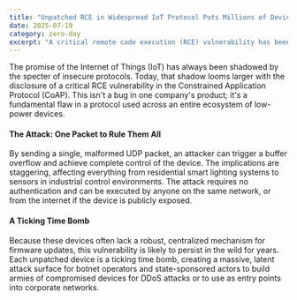 ```yaml
---
title: "Unpatched RCE in Widespread IoT Protocol Puts Millions of Devices at Risk"
date: 2025-07-19
category: zero-day
excerpt: "A critical remote code execution (RCE) vulnerability has been found in the CoAP protocol used by millions of smart home and industrial IoT devices. No patch is currently available."
---
```

The promise of the Internet of Things (IoT) has always been shadowed by the specter of insecure protocols. Today, that shadow looms larger with the disclosure of a critical RCE vulnerability in the Constrained Application Protocol (CoAP). This isn't a bug in one company's product; it's a fundamental flaw in a protocol used across an entire ecosystem of low-power devices. 

#### The Attack: One Packet to Rule Them All
By sending a single, malformed UDP packet, an attacker can trigger a buffer overflow and achieve complete control of the device. The implications are staggering, affecting everything from residential smart lighting systems to sensors in industrial control environments. The attack requires no authentication and can be executed by anyone on the same network, or from the internet if the device is publicly exposed.

#### A Ticking Time Bomb
Because these devices often lack a robust, centralized mechanism for firmware updates, this vulnerability is likely to persist in the wild for years. Each unpatched device is a ticking time bomb, creating a massive, latent attack surface for botnet operators and state-sponsored actors to build armies of compromised devices for DDoS attacks or to use as entry points into corporate networks.
